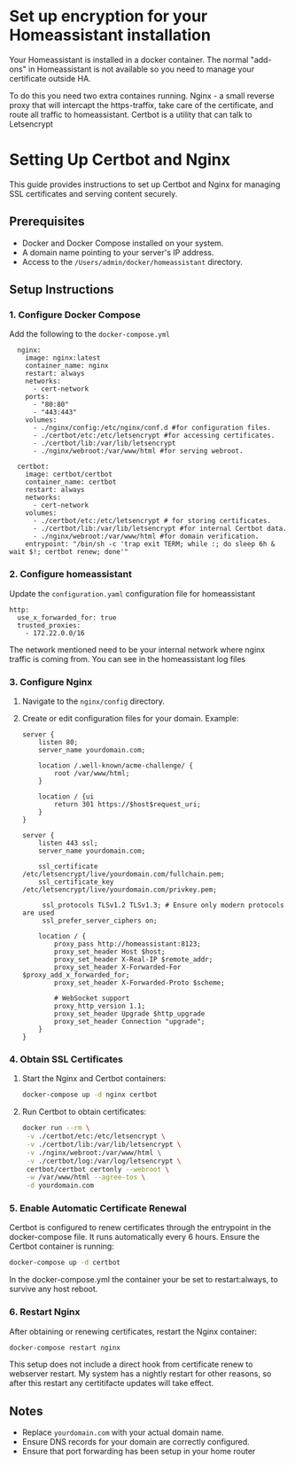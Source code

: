 # Set up encryption for your Homeassistant installation
Your Homeassistant is installed in a docker container. The normal "add-ons" in Homeassistant is not available so you need to manage your certificate outside HA.

To do this you need two extra containes running. Nginx - a small reverse proxy that will intercapt the https-traffix, take care of the certificate, and route all traffic to homeassistant.
Certbot is a utility that can talk to Letsencrypt

# Setting Up Certbot and Nginx

This guide provides instructions to set up Certbot and Nginx for managing SSL certificates and serving content securely.

## Prerequisites
- Docker and Docker Compose installed on your system.
- A domain name pointing to your server's IP address.
- Access to the `/Users/admin/docker/homeassistant` directory.

## Setup Instructions

### 1. Configure Docker Compose
Add the following to the `docker-compose.yml`
```
  nginx:
    image: nginx:latest
    container_name: nginx
    restart: always
    networks:
      - cert-network
    ports:
      - "80:80"
      - "443:443"
    volumes:
      - ./nginx/config:/etc/nginx/conf.d #for configuration files.
      - ./certbot/etc:/etc/letsencrypt #for accessing certificates.
      - ./certbot/lib:/var/lib/letsencrypt
      - ./nginx/webroot:/var/www/html #for serving webroot.

  certbot:
    image: certbot/certbot
    container_name: certbot
    restart: always
    networks:
      - cert-network
    volumes:
      - ./certbot/etc:/etc/letsencrypt # for storing certificates.
      - ./certbot/lib:/var/lib/letsencrypt #for internal Certbot data.
      - ./nginx/webroot:/var/www/html #for domain verification.
    entrypoint: "/bin/sh -c 'trap exit TERM; while :; do sleep 6h & wait $!; certbot renew; done'"
```
### 2. Configure homeassistant
Update the `configuration.yaml` configuration file for homeassistant
```
http:
  use_x_forwarded_for: true
  trusted_proxies:
    - 172.22.0.0/16 
```
The network mentioned need to be your internal network where nginx traffic is coming from. You can see in the homeassistant log files

### 3. Configure Nginx
1. Navigate to the `nginx/config` directory.
2. Create or edit configuration files for your domain. Example:

   ```nginx
   server {
       listen 80;
       server_name yourdomain.com;

       location /.well-known/acme-challenge/ {
           root /var/www/html;
       }

       location / {ui
           return 301 https://$host$request_uri;
       }
   }

   server {
       listen 443 ssl;
       server_name yourdomain.com;

       ssl_certificate /etc/letsencrypt/live/yourdomain.com/fullchain.pem;
       ssl_certificate_key /etc/letsencrypt/live/yourdomain.com/privkey.pem;

        ssl_protocols TLSv1.2 TLSv1.3; # Ensure only modern protocols are used
        ssl_prefer_server_ciphers on;
        
       location / {
           proxy_pass http://homeassistant:8123;
           proxy_set_header Host $host;
           proxy_set_header X-Real-IP $remote_addr;
           proxy_set_header X-Forwarded-For $proxy_add_x_forwarded_for;
           proxy_set_header X-Forwarded-Proto $scheme;

           # WebSocket support
           proxy_http_version 1.1;
           proxy_set_header Upgrade $http_upgrade
           proxy_set_header Connection "upgrade";
       }
   }
   ```

### 4. Obtain SSL Certificates
1. Start the Nginx and Certbot containers:
   ```bash
   docker-compose up -d nginx certbot
   ```
2. Run Certbot to obtain certificates:
   ```bash
   docker run --rm \
    -v ./certbot/etc:/etc/letsencrypt \
    -v ./certbot/lib:/var/lib/letsencrypt \
    -v ./nginx/webroot:/var/www/html \
    -v ./certbot/log:/var/log/letsencrypt \
    certbot/certbot certonly --webroot \
    -w /var/www/html --agree-tos \
    -d yourdomain.com
   ```


### 5. Enable Automatic Certificate Renewal
Certbot is configured to renew certificates through the entrypoint in the docker-compose file. It runs automatically every 6 hours. Ensure the Certbot container is running:
```bash
docker-compose up -d certbot
```
In the docker-compose.yml the container your be set to restart:always, to survive any host reboot.

### 6. Restart Nginx
After obtaining or renewing certificates, restart the Nginx container:
```bash
docker-compose restart nginx
```

This setup does not include a direct hook from certificate renew to webserver restart. My system has a nightly restart for other reasons, so after this restart any certitifacte updates will take effect.

## Notes
- Replace `yourdomain.com` with your actual domain name.
- Ensure DNS records for your domain are correctly configured.
- Ensure that port forwarding has been setup in your home router